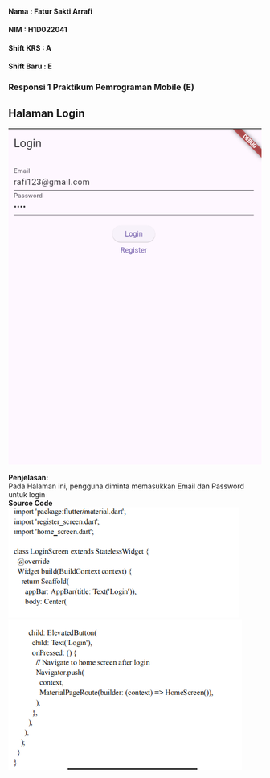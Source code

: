 <h4>Nama         : Fatur Sakti Arrafi</h4>
<h4>NIM          : H1D022041</h4>
<h4>Shift KRS    : A</h4>
<h4>Shift Baru   : E</h4>

<h3> Responsi 1 Praktikum Pemrograman Mobile (E)</h3>

<h2>Halaman Login</h2>

![alt text](https://github.com/fatur251003/RESPONSI-1-PEMOB_SHIFT-E_H1D022041_Fatur-Sakti-Arrafi/blob/main/images/Screenshot%202024-10-18%20103249.png)

<b>Penjelasan:</b><br>
Pada Halaman ini, pengguna diminta memasukkan Email dan Password untuk login<br>
<b>Source Code<br>
![alt text](https://github.com/fatur251003/RESPONSI-1-PEMOB_SHIFT-E_H1D022041_Fatur-Sakti-Arrafi/blob/main/images/Screenshot%202024-10-18%20132421.png)<br>
![alt text](https://github.com/fatur251003/RESPONSI-1-PEMOB_SHIFT-E_H1D022041_Fatur-Sakti-Arrafi/blob/main/images/Screenshot%202024-10-18%20132436.png)<br>
